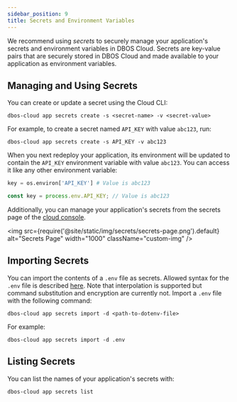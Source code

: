 ```yaml
---
sidebar_position: 9
title: Secrets and Environment Variables
---
```


We recommend using _secrets_ to securely manage your application's secrets and environment variables in DBOS Cloud.
Secrets are key-value pairs that are securely stored in DBOS Cloud and made available to your application as environment variables.

## Managing and Using Secrets

You can create or update a secret using the Cloud CLI:

```
dbos-cloud app secrets create -s <secret-name> -v <secret-value>
```

For example, to create a secret named `API_KEY` with value `abc123`, run:

```
dbos-cloud app secrets create -s API_KEY -v abc123
```

When you next redeploy your application, its environment will be updated to contain the `API_KEY` environment variable with value `abc123`.
You can access it like any other environment variable:

<Tabs groupId="language">
<TabItem value="python" label="Python">

```python
key = os.environ['API_KEY'] # Value is abc123
```
</TabItem>

<TabItem value="typescript" label="Typescript">

```typescript
const key = process.env.API_KEY; // Value is abc123
```
</TabItem>
</Tabs>

Additionally, you can manage your application's secrets from the secrets page of the [cloud console](https://console.dbos.dev).

<img src={require('@site/static/img/secrets/secrets-page.png').default} alt="Secrets Page" width="1000" className="custom-img" />

## Importing Secrets

You can import the contents of a `.env` file as secrets.
Allowed syntax for the `.env` file is described [here](https://dotenvx.com/docs/env-file). Note that interpolation is supported but command substitution and encryption are currently not.
Import a `.env` file with the following command:

```shell
dbos-cloud app secrets import -d <path-to-dotenv-file>
```

For example:


```shell
dbos-cloud app secrets import -d .env
```

## Listing Secrets

You can list the names of your application's secrets with:

```
dbos-cloud app secrets list
```